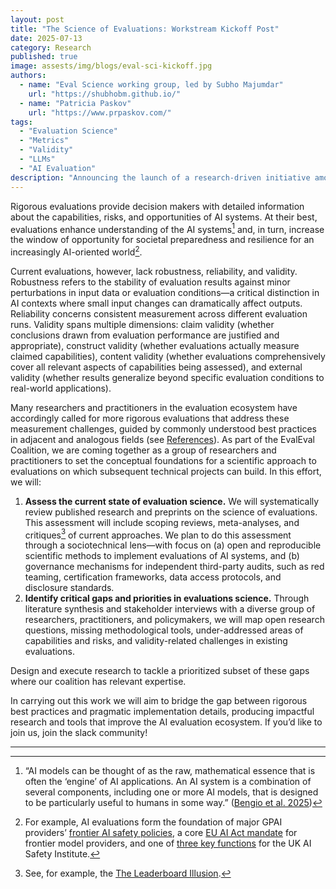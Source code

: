 ```yaml
---
layout: post
title: "The Science of Evaluations: Workstream Kickoff Post"
date: 2025-07-13
category: Research
published: true
image: assests/img/blogs/eval-sci-kickoff.jpg
authors:
  - name: "Eval Science working group, led by Subho Majumdar"
    url: "https://shubhobm.github.io/"
  - name: "Patricia Paskov"
    url: "https://www.prpaskov.com/"
tags:
  - "Evaluation Science"
  - "Metrics"
  - "Validity"
  - "LLMs"
  - "AI Evaluation"
description: "Announcing the launch of a research-driven initiative among a community of researchers to strengthen the science of AI evaluations."
---
```


Rigorous evaluations provide decision makers with detailed information about the capabilities, risks, and opportunities of AI systems. At their best, evaluations enhance understanding of the AI systems[^1] and, in turn, increase the window of opportunity for societal preparedness and resilience for an increasingly AI-oriented world[^2]. 

Current evaluations, however, lack robustness, reliability, and validity. Robustness refers to the stability of evaluation results against minor perturbations in input data or evaluation conditions—a critical distinction in AI contexts where small input changes can dramatically affect outputs. Reliability concerns consistent measurement across different evaluation runs. Validity spans multiple dimensions: claim validity (whether conclusions drawn from evaluation performance are justified and appropriate), construct validity (whether evaluations actually measure claimed capabilities), content validity (whether evaluations comprehensively cover all relevant aspects of capabilities being assessed), and external validity (whether results generalize beyond specific evaluation conditions to real-world applications). 

Many researchers and practitioners in the evaluation ecosystem have accordingly called for more rigorous evaluations that address these measurement challenges, guided by commonly understood best practices in adjacent and analogous fields (see [References](https://docs.google.com/document/d/1ZZ24pDwJ92_lpLyH0ev1pfrJfINZIzR4r0zkJFk2iNI/edit?tab=t.0#bookmark=id.cfeiyg1xcell)). As part of the EvalEval Coalition, we are coming together as a group of researchers and practitioners to set the conceptual foundations for a scientific approach to evaluations on which subsequent technical projects can build. In this effort, we will:

1. **Assess the current state of evaluation science.** We will systematically review published research and preprints on the science of evaluations. This assessment will include scoping reviews, meta-analyses, and critiques[^3] of current approaches. We plan to do this assessment through a sociotechnical lens—with focus on (a) open and reproducible scientific methods to implement evaluations of AI systems, and (b)  governance mechanisms for independent third-party audits, such as red teaming, certification frameworks, data access protocols, and disclosure standards.
2. **Identify critical gaps and priorities in evaluations science.** Through literature synthesis and stakeholder interviews with a diverse group of researchers, practitioners, and policymakers, we will map open research questions, missing methodological tools, under-addressed areas of capabilities and risks, and validity-related challenges in existing evaluations.

Design and execute research to tackle a prioritized subset of these gaps where our coalition has relevant expertise.

In carrying out this work we will aim to bridge the gap between rigorous best practices and pragmatic implementation details, producing impactful research and tools that improve the AI evaluation ecosystem. If you’d like to join us, join the slack community!

---

[^1]: “AI models can be thought of as the raw, mathematical essence that is often the ‘engine’ of AI applications. An AI system is a combination of several components, including one or more AI models, that is designed to be particularly useful to humans in some way.” ([Bengio et al. 2025](https://www.gov.uk/government/publications/international-ai-safety-report-2025/international-ai-safety-report-2025))

[^2]: For example, AI evaluations form the foundation of major GPAI providers’ [frontier AI safety policies](https://metr.org/faisc), a core [EU AI Act mandate](https://artificialintelligenceact.eu/article/55/) for frontier model providers, and one of [three key functions](https://www.gov.uk/government/publications/ai-safety-institute-approach-to-evaluations/ai-safety-institute-approach-to-evaluations) for the UK AI Safety Institute.

[^3]: See, for example, the [The Leaderboard Illusion](https://arxiv.org/abs/2504.20879).

